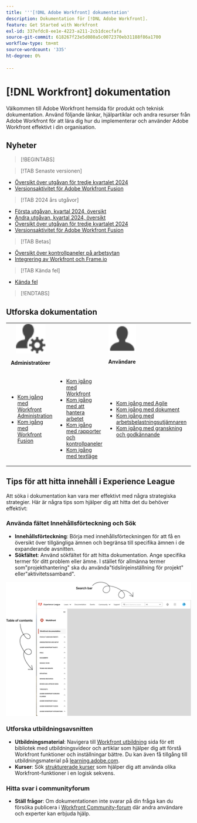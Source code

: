 ```yaml
---
title: '''[!DNL Adobe Workfront] dokumentation'
description: Dokumentation för [!DNL Adobe Workfront].
feature: Get Started with Workfront
exl-id: 337efdc8-ee1e-4223-a211-2cb1dcecfafa
source-git-commit: 618267f23e5d080a5c0072370eb31188f86a1700
workflow-type: tm+mt
source-wordcount: '335'
ht-degree: 0%

---
```


# [!DNL Workfront] dokumentation

Välkommen till Adobe Workfront hemsida för produkt och teknisk dokumentation. Använd följande länkar, hjälpartiklar och andra resurser från Adobe Workfront för att lära dig hur du implementerar och använder Adobe Workfront effektivt i din organisation.

## Nyheter

>[!BEGINTABS]

>[!TAB Senaste versionen]

* [Översikt över utgåvan för tredje kvartalet 2024](/help/quicksilver/product-announcements/product-releases/24-q3-release-activity/24-q3-release-overview.md)
* [Versionsaktivitet för Adobe Workfront Fusion](/help/quicksilver/product-announcements/product-releases/fusion-release-activity/fusion-release-activity.md)

>[!TAB 2024 års utgåvor]

* [Första utgåvan, kvartal 2024, översikt](/help/quicksilver/product-announcements/product-releases/24-q1-release-activity/24-q1-release-overview.md)
* [Andra utgåvan, kvartal 2024, översikt](/help/quicksilver/product-announcements/product-releases/24-q2-release-activity/24-q2-release-overview.md)
* [Översikt över utgåvan för tredje kvartalet 2024](/help/quicksilver/product-announcements/product-releases/24-q3-release-activity/24-q3-release-overview.md)
* [Versionsaktivitet för Adobe Workfront Fusion](/help/quicksilver/product-announcements/product-releases/fusion-release-activity/fusion-release-activity.md)

>[!TAB Betas]

* [Översikt över kontrollpaneler på arbetsytan](/help/quicksilver/reports-and-dashboards/dashboards/creating-and-managing-dashboards/canvas-dashboards-overview.md)
* [Integrering av Workfront och Frame.io](/help/quicksilver/review-and-approve-work/Documents/wf-frame-alpha.md)

>[!TAB Kända fel]

* [Kända fel](https://experienceleague.adobe.com/en/docs/workfront-known-issues/issues/overview)


>[!ENDTABS]


## Utforska dokumentation

<table>

<tr>
    <td style="text-align: center;"><img src="assets/admin.svg" style="width: 80px; height: 80px;"><p><b>Administratörer</b></p></td>
    <td colspan="2" style="text-align: center;"><img src="assets/user.svg" style="width: 75px; height: 75px;"><p><b>Användare</b></p></td>
    <td style="text-align: center;"><img src="assets/developer.svg" style="width: 80px; height: 80px;"><p><b>Utvecklare</b></p></td>
  </tr>
  <tr>
    <td>
    <ul>
    <li><a href="/help/quicksilver/administration-and-setup/get-started-wf-administration/get-started-with-wf-administration.md">Kom igång med Workfront Administration</a></li>
    <li><a href="/help/quicksilver/workfront-fusion/get-started/get-started.md">Kom igång med Workfront Fusion</li>
    </ul>
 </td>
    <td>
        <ul>
        <li><a href="/help/quicksilver/workfront-basics/workfront-basics.md">Kom igång med Workfront</a></li>
        <li><a href="/help/quicksilver/manage-work/manage-work.md">Kom igång med att hantera arbetet</a></li>
        <li><a href="/help/quicksilver/reports-and-dashboards/reports-and-dashboards-overview.md">Kom igång med rapporter och kontrollpaneler</a></li>
        <li><a href="/help/quicksilver/reports-and-dashboards/reports/text-mode/text-mode-resources.md">Kom igång med textläge</a></li>
        </ul>
    </td>
    <td><ul>
        <li><a href="/help/quicksilver/agile/agile-overview.md">Kom igång med Agile</a></li>
        <li><a href="/help/quicksilver/documents/documents-overview.md">Kom igång med dokument</a></li>
        <li><a href="/help/quicksilver/resource-mgmt/workload-balancer/workload-balancer.md">Kom igång med arbetsbelastningsutjämnaren</a></li>
        <li><a href="/help/quicksilver/resource-mgmt/workload-balancer/overview-workload-balancer.md">Kom igång med granskning och godkännande</a></li>
        </ul></td>
    <td><ul>
        <li><a href="/help/quicksilver/wf-api/general/api-basics.md">Grunderna i API</a></li>
        <li><a href="https://developer.adobe.com/workfront/api-explorer/">API Explorer</a></li>
        <li><a href="/help/quicksilver/workfront-integrations-and-apps/workfront-integrations.md">Workfront Integrations</a></li>
        </ul></td>
  </tr>
</table>

## Tips för att hitta innehåll i Experience League

Att söka i dokumentation kan vara mer effektivt med några strategiska strategier. Här är några tips som hjälper dig att hitta det du behöver effektivt:

### Använda fältet Innehållsförteckning och Sök

* **Innehållsförteckning**: Börja med innehållsförteckningen för att få en översikt över tillgängliga ämnen och begränsa till specifika ämnen i de expanderande avsnitten.
* **Sökfältet**: Använd sökfältet för att hitta dokumentation. Ange specifika termer för ditt problem eller ämne. I stället för allmänna termer som&quot;projekthantering&quot; ska du använda&quot;tidslinjeinställning för projekt&quot; eller&quot;aktivitetssamband&quot;.

![](assets/exl-site-nav.png)

### Utforska utbildningsavsnitten

* **Utbildningsmaterial**: Navigera till [Workfront utbildning](https://experienceleague.adobe.com/en/browse/workfront) sida för ett bibliotek med utbildningsvideor och artiklar som hjälper dig att förstå Workfront funktioner och inställningar bättre. Du kan även få tillgång till utbildningsmaterial på [learning.adobe.com](http://learning.adobe.com/).
* **Kurser**: Sök [strukturerade kurser](https://experienceleague.adobe.com/home?Solution=Workfront#courses) som hjälper dig att använda olika Workfront-funktioner i en logisk sekvens.

### Hitta svar i communityforum

* **Ställ frågor**: Om dokumentationen inte svarar på din fråga kan du försöka publicera i [Workfront Community-forum](https://experienceleaguecommunities.adobe.com/t5/workfront/ct-p/workfront?profile.language=en) där andra användare och experter kan erbjuda hjälp.